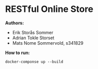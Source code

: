 # RESTful Online Store

**Authors:**
- Erik Storås Sommer
- Adrian Tokle Storset
- Mats Nome Sommervold, s341829

**How to run:**
```
docker-componse up --build
```